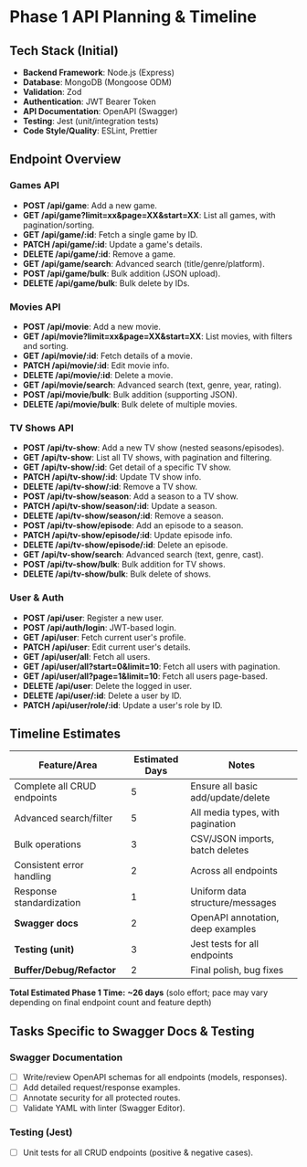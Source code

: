 # Phase 1 API Planning & Timeline

## Tech Stack (Initial)

- **Backend Framework**: Node.js (Express)
- **Database**: MongoDB (Mongoose ODM)
- **Validation**: Zod
- **Authentication**: JWT Bearer Token
- **API Documentation**: OpenAPI (Swagger)
- **Testing**: Jest (unit/integration tests)
- **Code Style/Quality**: ESLint, Prettier

## Endpoint Overview

### Games API

- **POST /api/game**: Add a new game.
- **GET /api/game?limit=xx&page=XX&start=XX**: List all games, with pagination/sorting.
- **GET /api/game/:id**: Fetch a single game by ID.
- **PATCH /api/game/:id**: Update a game's details.
- **DELETE /api/game/:id**: Remove a game.
- **GET /api/game/search**: Advanced search (title/genre/platform).
- **POST /api/game/bulk**: Bulk addition (JSON upload).
- **DELETE /api/game/bulk**: Bulk delete by IDs.

### Movies API

- **POST /api/movie**: Add a new movie.
- **GET /api/movie?limit=xx&page=XX&start=XX**: List movies, with filters and sorting.
- **GET /api/movie/:id**: Fetch details of a movie.
- **PATCH /api/movie/:id**: Edit movie info.
- **DELETE /api/movie/:id**: Delete a movie.
- **GET /api/movie/search**: Advanced search (text, genre, year, rating).
- **POST /api/movie/bulk**: Bulk addition (supporting JSON).
- **DELETE /api/movie/bulk**: Bulk delete of multiple movies.

### TV Shows API

- **POST /api/tv-show**: Add a new TV show (nested seasons/episodes).
- **GET /api/tv-show**: List all TV shows, with pagination and filtering.
- **GET /api/tv-show/:id**: Get detail of a specific TV show.
- **PATCH /api/tv-show/:id**: Update TV show info.
- **DELETE /api/tv-show/:id**: Remove a TV show.
- **POST /api/tv-show/season**: Add a season to a TV show.
- **PATCH /api/tv-show/season/:id**: Update a season.
- **DELETE /api/tv-show/season/:id**: Remove a season.
- **POST /api/tv-show/episode**: Add an episode to a season.
- **PATCH /api/tv-show/episode/:id**: Update episode info.
- **DELETE /api/tv-show/episode/:id**: Delete an episode.
- **GET /api/tv-show/search**: Advanced search (text, genre, cast).
- **POST /api/tv-show/bulk**: Bulk addition for TV shows.
- **DELETE /api/tv-show/bulk**: Bulk delete of shows.

### User & Auth

- **POST /api/user**: Register a new user.
- **POST /api/auth/login**: JWT-based login.
- **GET /api/user**: Fetch current user's profile.
- **PATCH /api/user**: Edit current user's details.
- **GET /api/user/all**: Fetch all users.
- **GET /api/user/all?start=0&limit=10**: Fetch all users with pagination.
- **GET /api/user/all?page=1&limit=10**: Fetch all users page-based.
- **DELETE /api/user**: Delete the logged in user.
- **DELETE /api/user/:id**: Delete a user by ID.
- **PATCH /api/user/role/:id**: Update a user's role by ID.

## Timeline Estimates

| Feature/Area                | Estimated Days | Notes                              |
| --------------------------- | -------------- | ---------------------------------- |
| Complete all CRUD endpoints | 5              | Ensure all basic add/update/delete |
| Advanced search/filter      | 5              | All media types, with pagination   |
| Bulk operations             | 3              | CSV/JSON imports, batch deletes    |
| Consistent error handling   | 2              | Across all endpoints               |
| Response standardization    | 1              | Uniform data structure/messages    |
| **Swagger docs**            | 2              | OpenAPI annotation, deep examples  |
| **Testing (unit)**          | 3              | Jest tests for all endpoints       |
| **Buffer/Debug/Refactor**   | 2              | Final polish, bug fixes            |

**Total Estimated Phase 1 Time:** **~26 days** (solo effort; pace may vary depending on final endpoint count and feature depth)

## Tasks Specific to Swagger Docs & Testing

### Swagger Documentation

- [ ] Write/review OpenAPI schemas for all endpoints (models, responses).
- [ ] Add detailed request/response examples.
- [ ] Annotate security for all protected routes.
- [ ] Validate YAML with linter (Swagger Editor).

### Testing (Jest)

- [ ] Unit tests for all CRUD endpoints (positive & negative cases).
